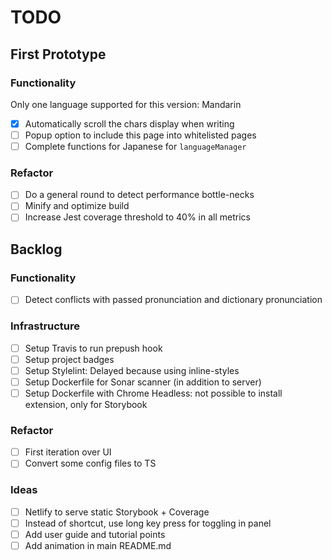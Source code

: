 # TODO

## First Prototype

### Functionality

Only one language supported for this version: Mandarin

- [x] Automatically scroll the chars display when writing
- [ ] Popup option to include this page into whitelisted pages
- [ ] Complete functions for Japanese for `languageManager`

### Refactor

- [ ] Do a general round to detect performance bottle-necks
- [ ] Minify and optimize build
- [ ] Increase Jest coverage threshold to 40% in all metrics

## Backlog

### Functionality

- [ ] Detect conflicts with passed pronunciation and dictionary pronunciation

### Infrastructure

- [ ] Setup Travis to run prepush hook
- [ ] Setup project badges
- [ ] Setup Stylelint: Delayed because using inline-styles
- [ ] Setup Dockerfile for Sonar scanner (in addition to server)
- [ ] Setup Dockerfile with Chrome Headless: not possible to install extension, only for Storybook

### Refactor

- [ ] First iteration over UI
- [ ] Convert some config files to TS

### Ideas

- [ ] Netlify to serve static Storybook + Coverage
- [ ] Instead of shortcut, use long key press for toggling in panel
- [ ] Add user guide and tutorial points
- [ ] Add animation in main README.md
